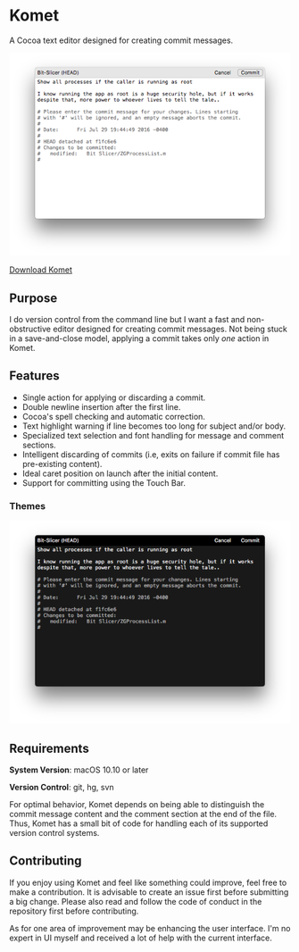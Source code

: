 # Komet

A Cocoa text editor designed for creating commit messages.

![Image of Komet](screenshots/light.png)

[Download Komet](https://zgcoder.net/software/komet/Komet.dmg)

## Purpose

I do version control from the command line but I want a fast and non-obstructive editor designed for creating commit messages. Not being stuck in a save-and-close model, applying a commit takes only *one* action in Komet.

## Features

* Single action for applying or discarding a commit.
* Double newline insertion after the first line.
* Cocoa's spell checking and automatic correction.
* Text highlight warning if line becomes too long for subject and/or body.
* Specialized text selection and font handling for message and comment sections.
* Intelligent discarding of commits (i.e, exits on failure if commit file has pre-existing content).
* Ideal caret position on launch after the initial content.
* Support for committing using the Touch Bar.

### Themes

![Image of Komet](screenshots/dark.png)

## Requirements

**System Version**: macOS 10.10 or later

**Version Control**: git, hg, svn

For optimal behavior, Komet depends on being able to distinguish the commit message content and the comment section at the end of the file. Thus, Komet has a small bit of code for handling each of its supported version control systems.

## Contributing

If you enjoy using Komet and feel like something could improve, feel free to make a contribution. It is advisable to create an issue first before submitting a big change. Please also read and follow the code of conduct in the repository first before contributing.

As for one area of improvement may be enhancing the user interface. I'm no expert in UI myself and received a lot of help with the current interface.
